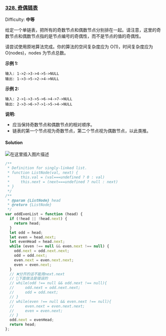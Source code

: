 ### [328\. 奇偶链表](https://leetcode-cn.com/problems/odd-even-linked-list/)

Difficulty: **中等**

给定一个单链表，把所有的奇数节点和偶数节点分别排在一起。请注意，这里的奇数节点和偶数节点指的是节点编号的奇偶性，而不是节点的值的奇偶性。

请尝试使用原地算法完成。你的算法的空间复杂度应为 O(1)，时间复杂度应为 O(nodes)，nodes 为节点总数。

**示例 1:**

```
输入: 1->2->3->4->5->NULL
输出: 1->3->5->2->4->NULL
```

**示例 2:**

```
输入: 2->1->3->5->6->4->7->NULL
输出: 2->3->6->7->1->5->4->NULL
```

**说明:**

- 应当保持奇数节点和偶数节点的相对顺序。
- 链表的第一个节点视为奇数节点，第二个节点视为偶数节点，以此类推。

#### Solution

![在这里插入图片描述](https://img-blog.csdnimg.cn/20210503143613907.png)

```javascript
/**
 * Definition for singly-linked list.
 * function ListNode(val, next) {
 *     this.val = (val===undefined ? 0 : val)
 *     this.next = (next===undefined ? null : next)
 * }
 */
/**
 * @param {ListNode} head
 * @return {ListNode}
 */
var oddEvenList = function (head) {
  if (!head || !head.next) {
    return head;
  }
  let odd = head;
  let even = head.next;
  let evenHead = head.next;
  while (even !== null && even.next !== null) {
    odd.next = odd.next.next;
    odd = odd.next;
    even.next = even.next.next;
    even = even.next;
  }
  // ❌分开的话不能用next.next
  // 🙅下面做法是错误的
  // while(odd !== null && odd.next !== null){
  //     odd.next = odd.next.next;
  //     odd = odd.next;
  // }
  // while(even !== null && even.next !== null){
  //     even.next = even.next.next;
  //     even = even.next;
  // }
  odd.next = evenHead;
  return head;
};
```

